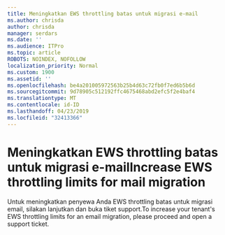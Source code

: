 ```yaml
---
title: Meningkatkan EWS throttling batas untuk migrasi e-mail
ms.author: chrisda
author: chrisda
manager: serdars
ms.date: ''
ms.audience: ITPro
ms.topic: article
ROBOTS: NOINDEX, NOFOLLOW
localization_priority: Normal
ms.custom: 1900
ms.assetid: ''
ms.openlocfilehash: be4a201005972563b25b4d63c72fb0f7ed6b5b6d
ms.sourcegitcommit: 9d78905c512192ffc4675468abd2efc5f2e4baf4
ms.translationtype: MT
ms.contentlocale: id-ID
ms.lasthandoff: 04/23/2019
ms.locfileid: "32413366"
---
```

# <a name="increase-ews-throttling-limits-for-mail-migration"></a><span data-ttu-id="fbff1-102">Meningkatkan EWS throttling batas untuk migrasi e-mail</span><span class="sxs-lookup"><span data-stu-id="fbff1-102">Increase EWS throttling limits for mail migration</span></span>

<span data-ttu-id="fbff1-103">Untuk meningkatkan penyewa Anda EWS throttling batas untuk migrasi email, silakan lanjutkan dan buka tiket support.</span><span class="sxs-lookup"><span data-stu-id="fbff1-103">To increase your tenant's EWS throttling limits for an email migration, please proceed and open a support ticket.</span></span>
